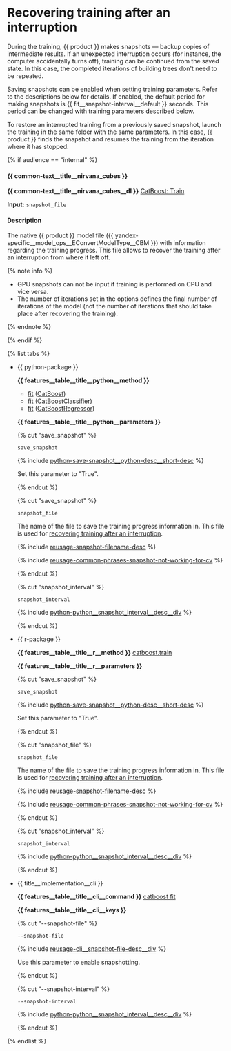 # Recovering training after an interruption

During the training, {{ product }} makes snapshots — backup copies of intermediate results. If an unexpected interruption occurs (for instance, the computer accidentally turns off), training can be continued from the saved state. In this case, the completed iterations of building trees don't need to be repeated.

Saving snapshots can be enabled when setting training parameters. Refer to the descriptions below for details. If enabled, the default period for making snapshots is {{ fit__snapshot-interval__default }} seconds. This period can be changed with training parameters described below.

To restore an interrupted training from a previously saved snapshot, launch the training in the same folder with the same parameters. In this case, {{ product }} finds the snapshot and resumes the training from the iteration where it has stopped.

{% if audience == "internal" %}

#### {{ common-text__title__nirvana_cubes }}

**{{ common-text__title__nirvana_cubes__dl }}** [CatBoost: Train](../yandex_specific/nirvana-operations/catboost__nirvana__train-catboost.md)

**Input:**
`snapshot_file`

#### Description


The native {{ product }} model file ({{ yandex-specific__model_ops__EConvertModelType__CBM }}) with information regarding the training progress. This file allows to recover the training after an interruption from where it left off.

{% note info %}

- GPU snapshots can not be input if training is performed on CPU and vice versa.
- The number of iterations set in the options defines the final number of iterations of the model (not the number of iterations that should take place after recovering the training).

{% endnote %}

{% endif %}

{% list tabs %}

- {{ python-package }}

  **{{ features__table__title__python__method }}**

  - [fit](../concepts/python-reference_catboost_fit.md) ([CatBoost](../concepts/python-reference_catboost.md))
  - [fit](../concepts/python-reference_catboostclassifier_fit.md) ([CatBoostClassifier](../concepts/python-reference_catboostclassifier.md))
  - [fit](../concepts/python-reference_catboostregressor_fit.md) ([CatBoostRegressor](../concepts/python-reference_catboostregressor.md))


  **{{ features__table__title__python__parameters }}**

  {% cut "save_snapshot" %}

    `save_snapshot`

   {% include [python-save-snapshot__python-desc__short-desc](../_includes/work_src/reusage/save-snapshot__python-desc__short-desc.md) %}

   Set this parameter to "True".

  {% endcut %}

  {% cut "save_snapshot" %}

   `snapshot_file`

   The name of the file to save the training progress information in. This file is used for [recovering training after an interruption](../features/snapshots.md).

   {% include [reusage-snapshot-filename-desc](../_includes/work_src/reusage/snapshot-filename-desc.md) %}

   {% include [reusage-common-phrases-snapshot-not-working-for-cv](../_includes/work_src/reusage-common-phrases/snapshot-not-working-for-cv.md) %}

  {% endcut %}

  {% cut "snapshot_interval" %}

   `snapshot_interval`

   {% include [python-python__snapshot_interval__desc__div](../_includes/work_src/reusage/python__snapshot_interval__desc__div.md) %}

  {% endcut %}

- {{ r-package }}

  **{{ features__table__title__r__method }}** [catboost.train](../concepts/r-reference_catboost-train.md)

  **{{ features__table__title__r__parameters }}**

  {% cut "save_snapshot" %}

     `save_snapshot`

     {% include [python-save-snapshot__python-desc__short-desc](../_includes/work_src/reusage/save-snapshot__python-desc__short-desc.md) %}

     Set this parameter to "True".

  {% endcut %}

  {% cut "snapshot_file" %}

    `snapshot_file`

    The name of the file to save the training progress information in. This file is used for [recovering training after an interruption](../features/snapshots.md).

    {% include [reusage-snapshot-filename-desc](../_includes/work_src/reusage/snapshot-filename-desc.md) %}

     {% include [reusage-common-phrases-snapshot-not-working-for-cv](../_includes/work_src/reusage-common-phrases/snapshot-not-working-for-cv.md) %}

  {% endcut %}

  {% cut "snapshot_interval" %}

   `snapshot_interval`

    {% include [python-python__snapshot_interval__desc__div](../_includes/work_src/reusage/python__snapshot_interval__desc__div.md) %}

  {% endcut %}

- {{ title__implementation__cli }}

  **{{ features__table__title__cli__command }}** [catboost fit](../references/training-parameters/index.md)

  **{{ features__table__title__cli__keys }}**

   {% cut "--snapshot-file" %}

   `--snapshot-file`

    {% include [reusage-cli__snapshot-file-desc__div](../_includes/work_src/reusage/cli__snapshot-file-desc__div.md) %}

     Use this parameter to enable snapshotting.

    {% endcut %}

   {% cut "--snapshot-interval" %}

    `--snapshot-interval`

    {% include [python-python__snapshot_interval__desc__div](../_includes/work_src/reusage/python__snapshot_interval__desc__div.md) %}

   {% endcut %}

{% endlist %}
